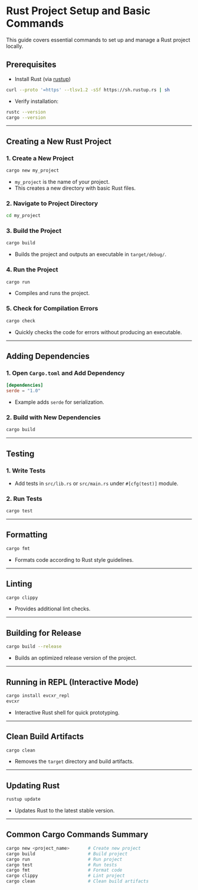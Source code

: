 # Rust Project Setup and Basic Commands

This guide covers essential commands to set up and manage a Rust project locally.

## Prerequisites
- Install Rust (via [rustup](https://rustup.rs/))
```bash
curl --proto '=https' --tlsv1.2 -sSf https://sh.rustup.rs | sh
```
- Verify installation:
```bash
rustc --version
cargo --version
```

---

## Creating a New Rust Project
### 1. Create a New Project
```bash
cargo new my_project
```
- `my_project` is the name of your project.
- This creates a new directory with basic Rust files.

### 2. Navigate to Project Directory
```bash
cd my_project
```

### 3. Build the Project
```bash
cargo build
```
- Builds the project and outputs an executable in `target/debug/`.

### 4. Run the Project
```bash
cargo run
```
- Compiles and runs the project.

### 5. Check for Compilation Errors
```bash
cargo check
```
- Quickly checks the code for errors without producing an executable.

---

## Adding Dependencies
### 1. Open `Cargo.toml` and Add Dependency
```toml
[dependencies]
serde = "1.0"
```
- Example adds `serde` for serialization.

### 2. Build with New Dependencies
```bash
cargo build
```

---

## Testing
### 1. Write Tests
- Add tests in `src/lib.rs` or `src/main.rs` under `#[cfg(test)]` module.

### 2. Run Tests
```bash
cargo test
```

---

## Formatting
```bash
cargo fmt
```
- Formats code according to Rust style guidelines.

---

## Linting
```bash
cargo clippy
```
- Provides additional lint checks.

---

## Building for Release
```bash
cargo build --release
```
- Builds an optimized release version of the project.

---

## Running in REPL (Interactive Mode)
```bash
cargo install evcxr_repl
evcxr
```
- Interactive Rust shell for quick prototyping.

---

## Clean Build Artifacts
```bash
cargo clean
```
- Removes the `target` directory and build artifacts.

---

## Updating Rust
```bash
rustup update
```
- Updates Rust to the latest stable version.

---

## Common Cargo Commands Summary
```bash
cargo new <project_name>       # Create new project
cargo build                    # Build project
cargo run                      # Run project
cargo test                     # Run tests
cargo fmt                      # Format code
cargo clippy                   # Lint project
cargo clean                    # Clean build artifacts
```

